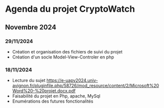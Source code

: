 # Agenda du projet CryptoWatch

## Novembre 2024

### 29/11/2024
- Création et organisation des fichiers de suivi du projet
- Création d'un socle Model-View-Controler en php

### 18/11/2024
- Lecture du sujet https://e-uapv2024.univ-avignon.fr/pluginfile.php/58726/mod_resource/content/2/Microsoft%20Word%20-%20projet.docx.pdf
- Faisabilité du projet en Php, apache, MySql
- Enumérations des futures fonctionalités